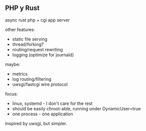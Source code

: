## PHP у Rust

async rust
php + cgi
app server

other features:
* static file serving
* thread/forking?
* routing/request rewriting
* logging (optimize for journald)

maybe:
* metrics
* log routing/filtering
* uwsgi/fastcgi wire protocol

focus:
* linux, systemd - I don't care for the rest
* should be easily chroot-able, running under DynamicUser=true
* one process - one application


Inspired by uwsgi, but simpler.
